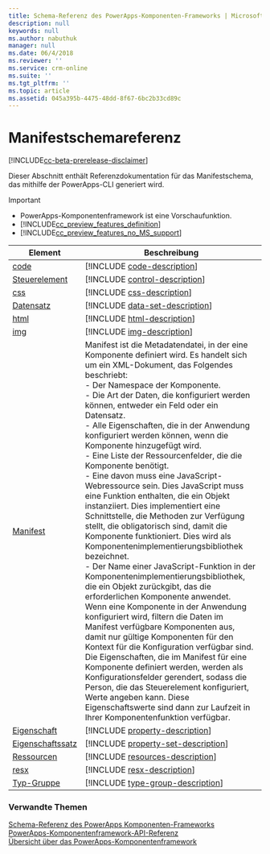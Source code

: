 ```yaml
---
title: Schema-Referenz des PowerApps-Komponenten-Frameworks | Microsoft Docs
description: null
keywords: null
ms.author: nabuthuk
manager: null
ms.date: 06/4/2018
ms.reviewer: ''
ms.service: crm-online
ms.suite: ''
ms.tgt_pltfrm: ''
ms.topic: article
ms.assetid: 045a395b-4475-48dd-8f67-6bc2b33cd89c
---
```


# <a name="manifest-schema-reference"></a>Manifestschemareferenz

[!INCLUDE[cc-beta-prerelease-disclaimer](../../../includes/cc-beta-prerelease-disclaimer.md)]

Dieser Abschnitt enthält Referenzdokumentation für das Manifestschema, das mithilfe der PowerApps-CLI generiert wird.

> [!IMPORTANT]
> - PowerApps-Komponentenframework ist eine Vorschaufunktion.
> - [!INCLUDE[cc_preview_features_definition](../../../includes/cc-preview-features-definition.md)] 
> - [!INCLUDE[cc_preview_features_no_MS_support](../../../includes/cc-preview-features-no-ms-support.md)]

|Element|Beschreibung|
|----|-----------|
|[code](code.md)|[!INCLUDE [code-description](includes/code-description.md)]|
|[Steuerelement](control.md)|[!INCLUDE [control-description](includes/control-description.md)]|
|[css](css.md)|[!INCLUDE [css-description](includes/css-description.md)]|
|[Datensatz](data-set.md)|[!INCLUDE [data-set-description](includes/data-set-description.md)]|
|[html](html.md)|[!INCLUDE [html-description](includes/html-description.md)]|
|[img](img.md)|[!INCLUDE [img-description](includes/img-description.md)]|
|[Manifest](manifest.md)|Manifest ist die Metadatendatei, in der eine Komponente definiert wird. Es handelt sich um ein XML-Dokument, das Folgendes beschriebt:<br/> - Der Namespace der Komponente.<br/> - Die Art der Daten, die konfiguriert werden können, entweder ein Feld oder ein Datensatz.<br/> - Alle Eigenschaften, die in der Anwendung konfiguriert werden können, wenn die Komponente hinzugefügt wird.<br/> - Eine Liste der Ressourcenfelder, die die Komponente benötigt.<br/> - Eine davon muss eine JavaScript-Webressource sein. Dies JavaScript muss eine Funktion enthalten, die ein Objekt instanziiert. Dies implementiert eine Schnittstelle, die Methoden zur Verfügung stellt, die obligatorisch sind, damit die Komponente funktioniert. Dies wird als Komponentenimplementierungsbibliothek bezeichnet.<br/> - Der Name einer JavaScript-Funktion in der Komponentenimplementierungsbibliothek, die ein Objekt zurückgibt, das die erforderlichen Komponente anwendet.<br/> Wenn eine Komponente in der Anwendung konfiguriert wird, filtern die Daten im Manifest verfügbare Komponenten aus, damit nur gültige Komponenten für den Kontext für die Konfiguration verfügbar sind. Die Eigenschaften, die im Manifest für eine Komponente definiert werden, werden als Konfigurationsfelder gerendert, sodass die Person, die das Steuerelement konfiguriert, Werte angeben kann. Diese Eigenschaftswerte sind dann zur Laufzeit in Ihrer Komponentenfunktion verfügbar.|
|[Eigenschaft](property.md)|[!INCLUDE [property-description](includes/property-description.md)]|
|[Eigenschaftssatz](property-set.md)|[!INCLUDE [property-set-description](includes/property-set-description.md)]|
|[Ressourcen](resources.md)|[!INCLUDE [resources-description](includes/resources-description.md)]|
|[resx](resx.md)|[!INCLUDE [resx-description](includes/resx-description.md)]|
|[Typ-Gruppe](type-group.md)|[!INCLUDE [type-group-description](includes/type-group-description.md)]|


### <a name="related-topics"></a>Verwandte Themen

[Schema-Referenz des PowerApps Komponenten-Frameworks](index.md)<br/>
[PowerApps-Komponentenframework-API-Referenz](../reference/index.md)<br/>
[Übersicht über das PowerApps-Komponentenframework](../overview.md)